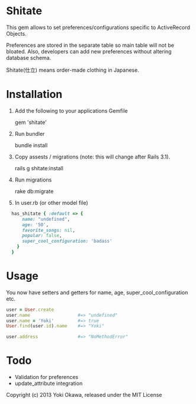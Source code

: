Shitate
=============

This gem allows to set preferences/configurations specific to ActiveRecord Objects. 

Preferences are stored in the separate table so main table will not be bloated.  Also, developers can add new preferences without altering database schema. 

Shitate(仕立) means order-made clothing in Japanese. 

Installation
============

1. Add the following to your applications Gemfile

    gem 'shitate'

2. Run bundler

    bundle install

3. Copy assests / migrations (note: this will change after Rails 3.1).

    rails g shitate:install

4. Run migrations

    rake db:migrate

5. In user.rb (or other model file)

```ruby
  has_shitate { :default => { 
      name: "undefined",
      age: '50',
      favorite_songs: nil,
      popular: false,
      super_cool_configuration: 'badass'
    }
  }
```



Usage
=====
You now have setters and getters for name, age, super_cool_configuration etc.

```ruby
user = User.create
user.name                  #=> "undefined"
user.name = 'Yoki'         #=> true
User.find(user.id).name    #=> "Yoki"

user.address               #=> "NoMethodError"
```


Todo
====
- Validation for preferences
- update_attribute integration


Copyright (c) 2013 Yoki Okawa, released under the MIT License
